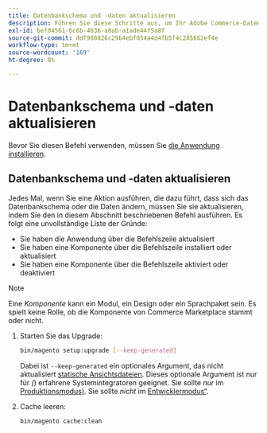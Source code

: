 ```yaml
---
title: Datenbankschema und -daten aktualisieren
description: Führen Sie diese Schritte aus, um Ihr Adobe Commerce-Datenbankschema zu aktualisieren.
exl-id: bef04561-6c6b-4636-a8ab-a1ade44f5a8f
source-git-commit: ddf988826c29b4ebf054a4d4fb5f4c285662ef4e
workflow-type: tm+mt
source-wordcount: '169'
ht-degree: 0%

---
```


# Datenbankschema und -daten aktualisieren

Bevor Sie diesen Befehl verwenden, müssen Sie [die Anwendung installieren](../advanced.md).

## Datenbankschema und -daten aktualisieren

Jedes Mal, wenn Sie eine Aktion ausführen, die dazu führt, dass sich das Datenbankschema oder die Daten ändern, müssen Sie sie aktualisieren, indem Sie den in diesem Abschnitt beschriebenen Befehl ausführen. Es folgt eine unvollständige Liste der Gründe:

* Sie haben die Anwendung über die Befehlszeile aktualisiert
* Sie haben eine Komponente über die Befehlszeile installiert oder aktualisiert
* Sie haben eine Komponente über die Befehlszeile aktiviert oder deaktiviert

>[!NOTE]
>
>Eine *Komponente* kann ein Modul, ein Design oder ein Sprachpaket sein. Es spielt keine Rolle, ob die Komponente von Commerce Marketplace stammt oder nicht.

1. Starten Sie das Upgrade:

   ```bash
   bin/magento setup:upgrade [--keep-generated]
   ```

   Dabei ist `--keep-generated` ein optionales Argument, das nicht aktualisiert [statische Ansichtsdateien](../../configuration/cli/static-view-file-deployment.md). Dieses optionale Argument ist nur für *(*) erfahrene Systemintegratoren geeignet. Sie sollte *nur* im [Produktionsmodus) &#x200B;](../../configuration/bootstrap/application-modes.md#production-mode). Sie sollte *nicht* im [Entwicklermodus“ &#x200B;](../../configuration/bootstrap/application-modes.md#developer-mode).

1. Cache leeren:

   ```bash
   bin/magento cache:clean
   ```
